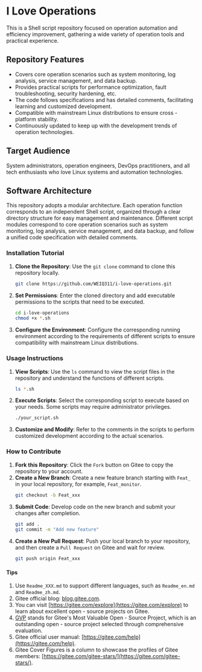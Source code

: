 # I Love Operations

This is a Shell script repository focused on operation automation and efficiency improvement, gathering a wide variety of operation tools and practical experience.

## Repository Features
- Covers core operation scenarios such as system monitoring, log analysis, service management, and data backup.
- Provides practical scripts for performance optimization, fault troubleshooting, security hardening, etc.
- The code follows specifications and has detailed comments, facilitating learning and customized development.
- Compatible with mainstream Linux distributions to ensure cross - platform stability.
- Continuously updated to keep up with the development trends of operation technologies.

## Target Audience
System administrators, operation engineers, DevOps practitioners, and all tech enthusiasts who love Linux systems and automation technologies.

## Software Architecture
This repository adopts a modular architecture. Each operation function corresponds to an independent Shell script, organized through a clear directory structure for easy management and maintenance. Different script modules correspond to core operation scenarios such as system monitoring, log analysis, service management, and data backup, and follow a unified code specification with detailed comments.

### Installation Tutorial
1. **Clone the Repository**: Use the `git clone` command to clone this repository locally.
   ```bash
   git clone https://github.com/WEIQ311/i-love-operations.git
   ```
2. **Set Permissions**: Enter the cloned directory and add executable permissions to the scripts that need to be executed.
   ```bash
   cd i-love-operations
   chmod +x *.sh
   ```
3. **Configure the Environment**: Configure the corresponding running environment according to the requirements of different scripts to ensure compatibility with mainstream Linux distributions.

### Usage Instructions
1. **View Scripts**: Use the `ls` command to view the script files in the repository and understand the functions of different scripts.
   ```bash
   ls *.sh
   ```
2. **Execute Scripts**: Select the corresponding script to execute based on your needs. Some scripts may require administrator privileges.
   ```bash
   ./your_script.sh
   ```
3. **Customize and Modify**: Refer to the comments in the scripts to perform customized development according to the actual scenarios.

### How to Contribute
1. **Fork this Repository**: Click the `Fork` button on Gitee to copy the repository to your account.
2. **Create a New Branch**: Create a new feature branch starting with `Feat_` in your local repository, for example, `Feat_monitor`.
   ```bash
   git checkout -b Feat_xxx
   ```
3. **Submit Code**: Develop code on the new branch and submit your changes after completion.
   ```bash
   git add .
   git commit -m "Add new feature"
   ```
4. **Create a New Pull Request**: Push your local branch to your repository, and then create a `Pull Request` on Gitee and wait for review.
   ```bash
   git push origin Feat_xxx
   ```

#### Tips
1. Use `Readme_XXX.md` to support different languages, such as `Readme_en.md` and `Readme_zh.md`.
2. Gitee official blog: [blog.gitee.com](https://blog.gitee.com).
3. You can visit [https://gitee.com/explore](https://gitee.com/explore) to learn about excellent open - source projects on Gitee.
4. [GVP](https://gitee.com/gvp) stands for Gitee's Most Valuable Open - Source Project, which is an outstanding open - source project selected through comprehensive evaluation.
5. Gitee official user manual: [https://gitee.com/help](https://gitee.com/help).
6. Gitee Cover Figures is a column to showcase the profiles of Gitee members: [https://gitee.com/gitee-stars/](https://gitee.com/gitee-stars/).
